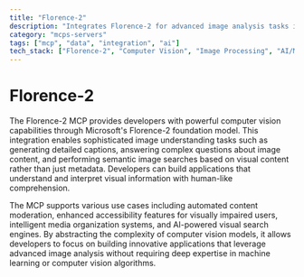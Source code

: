 ```yaml
---
title: "Florence-2"
description: "Integrates Florence-2 for advanced image analysis tasks including visual question answering, image captioning, and content-based retrieval."
category: "mcps-servers"
tags: ["mcp", "data", "integration", "ai"]
tech_stack: ["Florence-2", "Computer Vision", "Image Processing", "AI/ML", "Microsoft AI"]
---
```


# Florence-2

The Florence-2 MCP provides developers with powerful computer vision capabilities through Microsoft's Florence-2 foundation model. This integration enables sophisticated image understanding tasks such as generating detailed captions, answering complex questions about image content, and performing semantic image searches based on visual content rather than just metadata. Developers can build applications that understand and interpret visual information with human-like comprehension.

The MCP supports various use cases including automated content moderation, enhanced accessibility features for visually impaired users, intelligent media organization systems, and AI-powered visual search engines. By abstracting the complexity of computer vision models, it allows developers to focus on building innovative applications that leverage advanced image analysis without requiring deep expertise in machine learning or computer vision algorithms.
